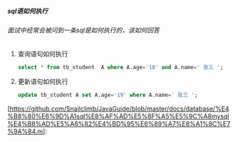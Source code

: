 ##### sql语如何执行

###### 面试中经常会被问到一条sql是如何执行的，该如何回答

1. 查询语句如何执行

   ```sql
   select * from tb_student  A where A.age='18' and A.name=' 张三 ';
   ```

2. 更新语句如何执行

   ```sql
   update tb_student A set A.age='19' where A.name=' 张三 ';
   ```

   

[https://github.com/Snailclimb/JavaGuide/blob/master/docs/database/%E4%B8%80%E6%9D%A1sql%E8%AF%AD%E5%8F%A5%E5%9C%A8mysql%E4%B8%AD%E5%A6%82%E4%BD%95%E6%89%A7%E8%A1%8C%E7%9A%84.m]: 

